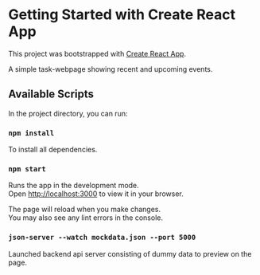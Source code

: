 # Getting Started with Create React App

This project was bootstrapped with [Create React App](https://github.com/facebook/create-react-app).

A simple task-webpage showing recent and upcoming events.

## Available Scripts

In the project directory, you can run:

### `npm install`

To install all dependencies.

### `npm start`

Runs the app in the development mode.\
Open [http://localhost:3000](http://localhost:3000) to view it in your browser.

The page will reload when you make changes.\
You may also see any lint errors in the console.

### `json-server --watch mockdata.json --port 5000`

Launched backend api server consisting of dummy data to preview on the page.


